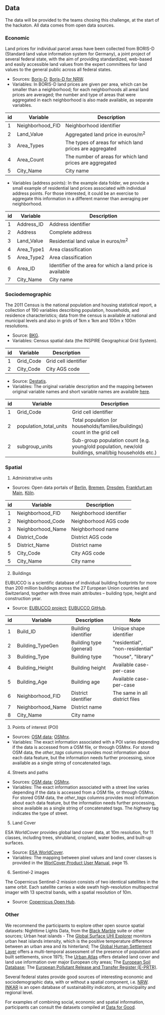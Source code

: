 ## Data

The data will be provided to the teams chosing this challenge, at the start of the hackaton. All data comes from open data sources.

### Economic

Land prices for individual parcel areas have been collected from BORIS-D (Standard land value information system for Germany), a joint project of several federal state, with the aim of providing standardized, web-based and easily accessible land values from the expert committees for land values to the general public across all federal states. 

 - Sources: [Boris-D](https://www.bodenrichtwerte-boris.de/boris-d/?lang=en); [Boris-D for NRW](https://open.nrw/dataset/ce127d47-27d1-4f49-a4dc-65cc1dac339e).
 - Variables:  In BORIS-D land prices are given per area, which can be smaller than a neighborhood; for each neighborhoods all areal land prices are averaged; the number and type of areas that were aggregated in each neighborhood is also made available, as separate variables.
	   
|  	 id| Variable 			| Description 												|  
|------|--------------------|-----------------------------------------------------------| 
|     1| Neighborhood_FID	| Neighborhood identifier 										|  
|     2| Land_Value			| Aggregated land price in euros/m<sup>2</sup>				|  
|     3| Area_Types			| The types of areas for which land prices are aggregated	|  
|     4| Area_Count			| The number of areas for which land prices are aggregated	|  
|     5| City_Name			| City name 												|  

 - Variables (address points):  In the example data folder, we provide a small example of residential land prices associated with individual address points. For those interested, it could be an exercise to aggregate this information in a different manner than averaging per neighborhood.

|  	 id| Variable 	| Description 												|  
|------|------------|-----------------------------------------------------------| 
|     1| Address_ID	| Address identifier 										|  
|     2| Address	| Complete address  										| 
|     3| Land_Value	| Residential land value in euros/m<sup>2</sup>				|  
|     4| Area_Type1	| Area classification	|  
|     5| Area_Type2	| Area classification	|  
|     6| Area_ID	| Identifier of the area for which a land price is available	|
|     7| City_Name	| City name 												|	   

### Sociodemographic

The 2011 Census is the national population and housing statistical report, a collection of 190 variables describing population, households, and residence characteristics; data from the census is available at national and municipal levels and also in grids of 1km x 1km and 100m x 100m resolutions.   

 - Source: [BKG](https://gdz.bkg.bund.de/index.php/default/inspire/sonstige-inspire-themen/geographische-gitter-fur-deutschland-in-lambert-projektion-geogitter-inspire.html).
 - Variables: Census spatial data (the INSPIRE Geographical Grid System).

|  	 id| Variable 	| Description			|  
|------|------------|-----------------------| 
|     1| Grid_Code	| Grid cell identifier	|  
|     2| City_Code	| City AGS code			|  

 - Source: [Destatis](https://www.zensus2011.de/DE/Home/Aktuelles/DemografischeGrunddaten.html?nn=559100).
 - Variables: The original variable description and the mapping between original variable names and short variable names are available [here](Zensus_Data_Description_and_Variable_Naming.7z).

|  	 id| Variable 				| Description																							|  
|------|------------------------|-------------------------------------------------------------------------------------------------------| 
|     1| Grid_Code				| Grid cell identifier																					|  
|     2| population_total_units	| Total population (or households/families/buildings) count in the grid cell							|
|     2| subgroup_units			| Sub-group population count (e.g. young/old population, new/old buildings, small/big households etc.)	| 

### Spatial

1. Administrative units
	
 - Sources: Open data portals of [Berlin](https://daten.odis-berlin.de/de/dataset/ortsteile/), [Bremen](https://geoportal.bremen.de/geoportal/#), [Dresden](https://www.geodaten.sachsen.de/downloadbereich-ortsteile-4346.html), [Frankfurt am Main](https://opendata-esri-de.opendata.arcgis.com/datasets/ca64da7abad04c0eb8717ca3ec486cae_0/explore?location=50.145640%2C8.698681%2C10.97), [Köln](https://www.offenedaten-koeln.de/dataset/stadtteile-k%C3%B6ln). 

|  	 id| Variable 			| Description				|  
|------|--------------------|---------------------------| 
|     1| Neighborhood_FID	| Neighborhood identifier	|  
|     2| Neighborhood_Code	| Neighborhood AGS code		|  
|     3| Neighborhood_Name	| Neighborhood name			|  
|     4| District_Code		| District AGS code			|  
|     5| District_Name		| District name				| 
|     5| City_Code			| City AGS code				|
|     5| City_Name			| City name					| 

2. Buildings
	
EUBUCCO is a scientific database of individual building footprints for more than 200 million buildings across the 27 European Union countries and Switzerland, together with three main attributes – building type, height and construction year. 
	
 - Source: [EUBUCCO project](https://eubucco.com/); [EUBUCCO GitHub](https://github.com/ai4up/eubucco). 
	   
|  	 id| Variable 			| Description 						| Note 								|
|------|--------------------|-----------------------------------|-----------------------------------|
|     1| Build_ID			| Building identifier				| Unique shape identifier 			|
|     2| Building_TypeGen	| Building type (general)			| "residential", "non-residential"	|
|     3| Building_Type		| Building type 					| "house", "library" 				|
|     4| Building_Height	| Building height 					| Available case-per-case 			|
|     5| Building_Age		| Building age 						| Available case-per-case 			|
|     6| Neighborhood_FID	| District identifier 				| The same in all district files	|
|     7| Neighborhood_Name	| District name 					|									|
|     8| City_Name			| City name 						|									|
		
3. Points of interest (POI)
	
 - Sources: [OSM data](https://download.geofabrik.de/europe/germany.html); [OSMnx](https://github.com/gboeing/osmnx).
 - Variables: The exact information associated with a POI varies depending if the data is accessed from a OSM file, or through OSMnx. For stored OSM data, the *other_tags* columns provides most information about each data feature, but the information needs further processing, since available as a single string of concatenated tags.
	
4. Streets and paths

 - Sources: [OSM data](https://download.geofabrik.de/europe/germany.html); [OSMnx](https://github.com/gboeing/osmnx).
 - Variables: The exact information associated with a street line varies depending if the data is accessed from a OSM file, or through OSMnx. For stored OSM data, the *other_tags* columns provides most information about each data feature, but the information needs further processing, since available as a single string of concatenated tags. The *highway* tag indicates the type of street. 
	
5. Land Cover

ESA WorldCover provides global land cover data, at 10m resolution, for 11 classes, including trees, shrubland, cropland, water bodies, and built-up surfaces. 
	
 - Source: [ESA WorldCover](https://esa-worldcover.org/en). 
 - Variables: The mapping between pixel values and land cover classes is provided in the [WorlCover Product User Manual](WorldCover_PUM_V2.0.pdf), page 15.

6. Sentinel-2 images

The Copernicus Sentinel-2 mission consists of two identical satellites in the same orbit. Each satellite carries a wide swath high-resolution multispectral imager with 13 spectral bands, with a spatial resolution of 10m. 

 - Source: [Copernicus Open Hub](https://scihub.copernicus.eu/).

 ### Other
  
We recommend the participants to explore other open source spatial datasets: Nighttime Lights Data, from the [Black Marble](https://blackmarble.gsfc.nasa.gov/) suite or other sources; Urban heat islands - The [Global Surface UHI Explorer](https://developers.google.com/earth-engine/datasets/catalog/YALE_YCEO_UHI_UHI_all_averaged_v4 ) monitors  urban heat islands intensity, which is the positive temperature difference between an urban area and its hinterland; The [Global Human Settlement Layer](https://ghsl.jrc.ec.europa.eu/p2022Release.php) offers a multi-temporal assessment of the presence of population and built settlements, since 1975; The [Urban Atlas](https://land.copernicus.eu/local/urban-atlas) offers detailed land cover and land use information over major European city areas; The [European Soil Database](https://esdac.jrc.ec.europa.eu/resource-type/datasets); The [European Pollutant Release and Transfer Register (E-PRTR)](https://www.eea.europa.eu/data-and-maps/data/member-states-reporting-art-7-under-the-european-pollutant-release-and-transfer-register-e-prtr-regulation-23/european-pollutant-release-and-transfer-register-e-prtr-data-base).

Several federal states provide good sources of interesting economic and sociodemographic data, with or without a spatial component, i.e. [NRW](https://open.nrw/suche?volltext=&groups=regi&page=1). [INKAR](https://www.inkar.de/) is an open database of sustainability indicators, at municipality and regional level.

For examples of combining social, economic and spatial information, participants can consult the datasets compiled at [Data for Good](https://dataforgood.facebook.com/dfg/tools).